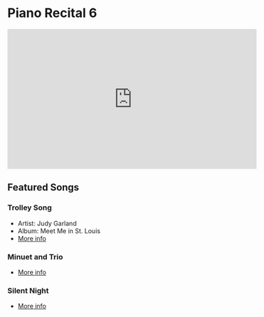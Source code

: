 # Piano Recital 6

<iframe width="560" height="315" src="https://www.youtube.com/embed/pfCDnsuKMTo" title="YouTube video player" frameborder="0" allow="accelerometer; autoplay; clipboard-write; encrypted-media; gyroscope; picture-in-picture" allowfullscreen></iframe>

## Featured Songs

### Trolley Song

- Artist: Judy Garland
- Album: Meet Me in St. Louis
- [More info](https://en.wikipedia.org/wiki/The_Trolley_Song)

### Minuet and Trio

- [More info](https://en.wikipedia.org/wiki/Minuet)

### Silent Night

- [More info](https://en.wikipedia.org/wiki/Silent_Night)
